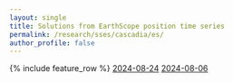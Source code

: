 ```yaml
---
layout: single
title: Solutions from EarthScope position time series
permalink: /research/sses/cascadia/es/
author_profile: false
---
```


{% include feature_row %}
[2024-08-24](https://near-real-time-sse.esc.cam.ac.uk/results/2024-08-24)
[2024-08-06](https://near-real-time-sse.esc.cam.ac.uk/results/2024-08-06)
